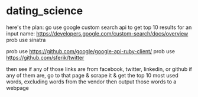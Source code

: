 # dating_science

here's the plan:
go use google custom search api to get top 10 results for an input name:
https://developers.google.com/custom-search/docs/overview
prob use sinatra

prob use https://github.com/google/google-api-ruby-client/
prob use https://github.com/sferik/twitter

then see if any of those links are from facebook, twitter, linkedin, or github
if any of them are, go to that page & scrape it & get the top 10 most used words, excluding words from the vendor
then output those words to a webpage
